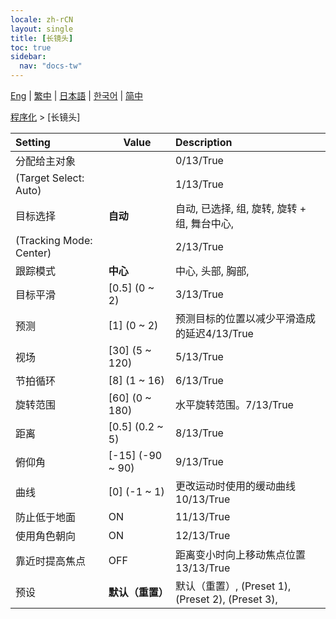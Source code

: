 ```yaml
---
locale: zh-rCN
layout: single
title: [长镜头]
toc: true
sidebar:
  nav: "docs-tw"
---
```

[Eng](/dancexr/menu/2025.4/motion/long_take) | [繁中](/tw/dancexr/menu/2025.4/motion/long_take) | [日本語](/jp/dancexr/menu/2025.4/motion/long_take) | [한국어](/kr/dancexr/menu/2025.4/motion/long_take) | [简中](/zh/dancexr/menu/2025.4/motion/long_take)

[程序化](../menu#程序化) > [长镜头]



| Setting | Value | Description |
| :--- | --- | :--- |
| 分配给主对象 || 0/13/True
| (Target Select: Auto) || 1/13/True
| 目标选择 | **自动** | 自动, 已选择, 组, 旋转, 旋转 + 组, 舞台中心,  |
| (Tracking Mode: Center) || 2/13/True
| 跟踪模式 | **中心** | 中心, 头部, 胸部,  |
| 目标平滑 | [0.5] (0 ~ 2) | 3/13/True
| 预测 | [1] (0 ~ 2) | 预测目标的位置以减少平滑造成的延迟4/13/True
| 视场 | [30] (5 ~ 120) | 5/13/True
| 节拍循环 | [8] (1 ~ 16) | 6/13/True
| 旋转范围 | [60] (0 ~ 180) | 水平旋转范围。7/13/True
| 距离 | [0.5] (0.2 ~ 5) | 8/13/True
| 俯仰角 | [-15] (-90 ~ 90) | 9/13/True
| 曲线 | [0] (-1 ~ 1) | 更改运动时使用的缓动曲线10/13/True
| 防止低于地面 | ON | 11/13/True
| 使用角色朝向 | ON | 12/13/True
| 靠近时提高焦点 | OFF | 距离变小时向上移动焦点位置13/13/True
| 预设 | **默认（重置）** | 默认（重置）, (Preset 1), (Preset 2), (Preset 3),  |
